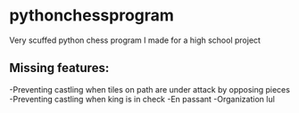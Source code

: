 # pythonchessprogram
Very scuffed python chess program I made for a high school project

## Missing features:
-Preventing castling when tiles on path are under attack by opposing pieces
-Preventing castling when king is in check
-En passant
-Organization lul
